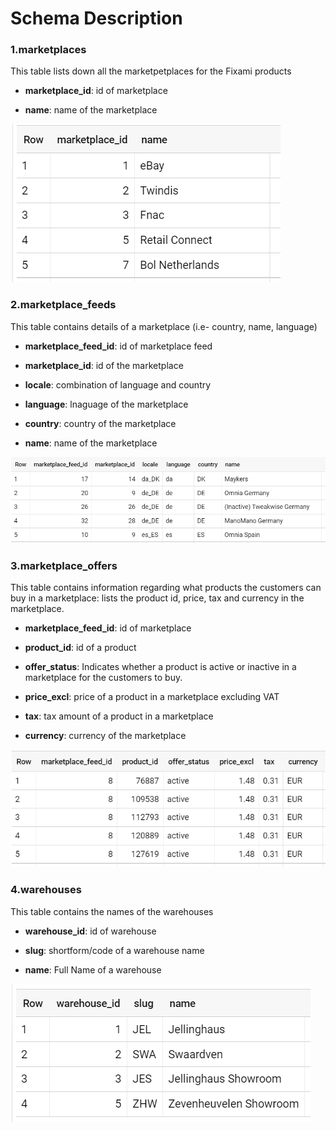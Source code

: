 # Schema Description



### 1.marketplaces

This table lists down all the marketpetplaces for the Fixami products

+ **marketplace_id**: id of marketplace

+ **name**: name of the marketplace

![marketplaces](https://github.com/jahidrazan/DWH_pictures/blob/main/marketplaces.PNG "VIEW of the marketplaces table")


### 2.marketplace_feeds
 
This table contains details of a marketplace (i.e- country, name, language)

+ **marketplace_feed_id**: id of marketplace feed

+ **marketplace_id**: id of the marketplace

+ **locale**: combination of language and country 

+ **language**: lnaguage of the marketplace

+ **country**: country of the marketplace

+ **name**: name of the marketplace


![marketplace_feeds](https://github.com/jahidrazan/DWH_pictures/blob/main/marketplace_feeds.PNG "VIEW of the marketplace_feeds table")

### 3.marketplace_offers 

This table contains information regarding what products the customers can buy in a marketplace: lists the product id, price, tax and currency in the marketplace. 


+ **marketplace_feed_id**: id of marketplace

+ **product_id**: id of a product

+ **offer_status**: Indicates whether a product is active or inactive in a marketplace for the customers to buy. 

+ **price_excl**: price of a product in a marketplace excluding VAT

+ **tax**: tax amount of a product in a marketplace

+ **currency**: currency of the marketplace


![marketplace_offers](https://github.com/jahidrazan/DWH_pictures/blob/main/marketplace_offers.PNG "VIEW of the marketplace_offers table")

### 4.warehouses

This table contains the names of the warehouses 


+ **warehouse_id**: id of warehouse

+ **slug**: shortform/code of a warehouse name

+ **name**: Full Name of a warehouse

![warehouses](https://github.com/jahidrazan/DWH_pictures/blob/main/Warehouses.PNG "VIEW of the Warehouses table")
